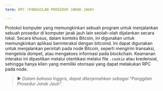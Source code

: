 ```yaml
---
term: RPC (PANGGILAN PROSEDUR JARAK JAUH)

---
```

Protokol komputer yang memungkinkan sebuah program untuk menjalankan sebuah prosedur di komputer jarak jauh lain seolah-olah dijalankan secara lokal. Secara khusus, dalam konteks Bitcoin, ini digunakan untuk memungkinkan aplikasi berinteraksi dengan bitcoind. Ini dapat digunakan untuk menjalankan perintah pada node Bitcoin, seperti mengirim transaksi, mengelola dompet, atau mengakses informasi pada blockchain. Keamanan interaksi ini dipastikan melalui otentikasi melalui file `.cookie` atau kredensial, sehingga hanya klien yang memiliki otorisasi yang dapat melakukan RPC pada node.

> ► *Dalam bahasa Inggris, dapat diterjemahkan sebagai "Panggilan Prosedur Jarak Jauh".*